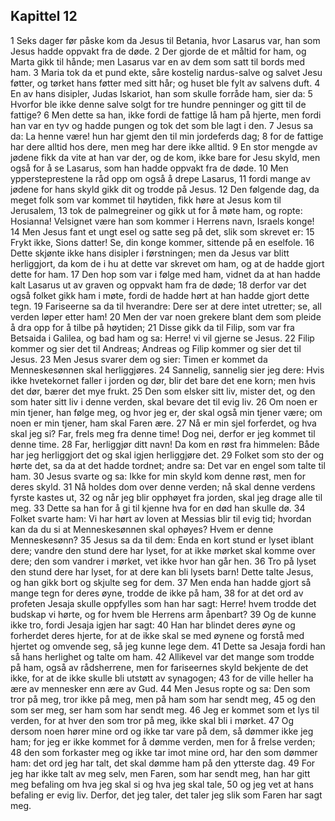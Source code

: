 ## Kapittel 12

1 Seks dager før påske kom da Jesus til Betania, hvor Lasarus var, han som Jesus hadde oppvakt fra de døde.
2 Der gjorde de et måltid for ham, og Marta gikk til hånde; men Lasarus var en av dem som satt til bords med ham.
3 Maria tok da et pund ekte, såre kostelig nardus-salve og salvet Jesu føtter, og tørket hans føtter med sitt hår; og huset ble fylt av salvens duft.
4 En av hans disipler, Judas Iskariot, han som skulle forråde ham, sier da:
5 Hvorfor ble ikke denne salve solgt for tre hundre penninger og gitt til de fattige?
6 Men dette sa han, ikke fordi de fattige lå ham på hjerte, men fordi han var en tyv og hadde pungen og tok det som ble lagt i den.
7 Jesus sa da: La henne være! hun har gjemt den til min jordeferds dag;
8 for de fattige har dere alltid hos dere, men meg har dere ikke alltid.
9 En stor mengde av jødene fikk da vite at han var der, og de kom, ikke bare for Jesu skyld, men også for å se Lasarus, som han hadde oppvakt fra de døde.
10 Men yppersteprestene la råd opp om også å drepe Lasarus,
11 fordi mange av jødene for hans skyld gikk dit og trodde på Jesus.
12 Den følgende dag, da meget folk som var kommet til høytiden, fikk høre at Jesus kom til Jerusalem,
13 tok de palmegreiner og gikk ut for å møte ham, og ropte: Hosianna! Velsignet være han som kommer i Herrens navn, Israels konge!
14 Men Jesus fant et ungt esel og satte seg på det, slik som skrevet er:
15 Frykt ikke, Sions datter! Se, din konge kommer, sittende på en eselfole.
16 Dette skjønte ikke hans disipler i førstningen; men da Jesus var blitt herliggjort, da kom de i hu at dette var skrevet om ham, og at de hadde gjort dette for ham.
17 Den hop som var i følge med ham, vidnet da at han hadde kalt Lasarus ut av graven og oppvakt ham fra de døde;
18 derfor var det også folket gikk ham i møte, fordi de hadde hørt at han hadde gjort dette tegn.
19 Fariseerne sa da til hverandre: Dere ser at dere intet utretter; se, all verden løper etter ham!
20 Men der var noen grekere blant dem som pleide å dra opp for å tilbe på høytiden;
21 Disse gikk da til Filip, som var fra Betsaida i Galilea, og bad ham og sa: Herre! vi vil gjerne se Jesus.
22 Filip kommer og sier det til Andreas; Andreas og Filip kommer og sier det til Jesus.
23 Men Jesus svarer dem og sier: Timen er kommet da Menneskesønnen skal herliggjøres.
24 Sannelig, sannelig sier jeg dere: Hvis ikke hvetekornet faller i jorden og dør, blir det bare det ene korn; men hvis det dør, bærer det mye frukt.
25 Den som elsker sitt liv, mister det, og den som hater sitt liv i denne verden, skal bevare det til evig liv.
26 Om noen er min tjener, han følge meg, og hvor jeg er, der skal også min tjener være; om noen er min tjener, ham skal Faren ære.
27 Nå er min sjel forferdet, og hva skal jeg si? Far, frels meg fra denne time! Dog nei, derfor er jeg kommet til denne time.
28 Far, herliggjør ditt navn! Da kom en røst fra himmelen: Både har jeg herliggjort det og skal igjen herliggjøre det.
29 Folket som sto der og hørte det, sa da at det hadde tordnet; andre sa: Det var en engel som talte til ham.
30 Jesus svarte og sa: Ikke for min skyld kom denne røst, men for deres skyld.
31 Nå holdes dom over denne verden; nå skal denne verdens fyrste kastes ut,
32 og når jeg blir opphøyet fra jorden, skal jeg drage alle til meg.
33 Dette sa han for å gi til kjenne hva for en død han skulle dø.
34 Folket svarte ham: Vi har hørt av loven at Messias blir til evig tid; hvordan kan da du si at Menneskesønnen skal ophøyes? Hvem er denne Menneskesønn?
35 Jesus sa da til dem: Enda en kort stund er lyset iblant dere; vandre den stund dere har lyset, for at ikke mørket skal komme over dere; den som vandrer i mørket, vet ikke hvor han går hen.
36 Tro på lyset den stund dere har lyset, for at dere kan bli lysets barn! Dette talte Jesus, og han gikk bort og skjulte seg for dem.
37 Men enda han hadde gjort så mange tegn for deres øyne, trodde de ikke på ham,
38 for at det ord av profeten Jesaja skulle oppfylles som han har sagt: Herre! hvem trodde det budskap vi hørte, og for hvem ble Herrens arm åpenbart?
39 Og de kunne ikke tro, fordi Jesaja igjen har sagt:
40 Han har blindet deres øyne og forherdet deres hjerte, for at de ikke skal se med øynene og forstå med hjertet og omvende seg, så jeg kunne lege dem.
41 Dette sa Jesaja fordi han så hans herlighet og talte om ham.
42 Allikevel var det mange som trodde på ham, også av rådsherrene, men for fariseernes skyld bekjente de det ikke, for at de ikke skulle bli utstøtt av synagogen;
43 for de ville heller ha ære av mennesker enn ære av Gud.
44 Men Jesus ropte og sa: Den som tror på meg, tror ikke på meg, men på ham som har sendt meg,
45 og den som ser meg, ser ham som har sendt meg.
46 Jeg er kommet som et lys til verden, for at hver den som tror på meg, ikke skal bli i mørket.
47 Og dersom noen hører mine ord og ikke tar vare på dem, så dømmer ikke jeg ham; for jeg er ikke kommet for å dømme verden, men for å frelse verden;
48 den som forkaster meg og ikke tar imot mine ord, har den som dømmer ham: det ord jeg har talt, det skal dømme ham på den ytterste dag.
49 For jeg har ikke talt av meg selv, men Faren, som har sendt meg, han har gitt meg befaling om hva jeg skal si og hva jeg skal tale,
50 og jeg vet at hans befaling er evig liv. Derfor, det jeg taler, det taler jeg slik som Faren har sagt meg.
